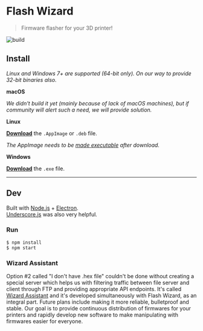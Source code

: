 
# Flash Wizard

> Firmware flasher for your 3D printer!

![build](https://github.com/gerwant/flash-wizard/workflows/Node.js%20CI/badge.svg)

## Install

*Linux and Windows 7+ are supported (64-bit only).*
*On our way to provide 32-bit binaries also.*


**macOS**

*We didn't build it yet (mainly because of lack of macOS machines), but if community will alert such a need, we will provide solution.*

**Linux**

[**Download**](https://github.com/gerwant/flash-wizard/releases/latest) the `.AppImage` or `.deb` file.

*The AppImage needs to be [made executable](http://discourse.appimage.org/t/how-to-make-an-appimage-executable/80) after download.*

**Windows**

[**Download**](https://github.com/gerwant/flash-wizard/releases/latest) the `.exe` file.


---


## Dev

Built with [Node.js](https://nodejs.org/en/) + [Electron](https://electronjs.org).<br/>
[Underscore.js](https://underscorejs.org/) was also very helpful.

### Run

```
$ npm install
$ npm start
```

### Wizard Assistant

Option #2 called "I don't have .hex file" couldn't be done without creating a special server which helps us with filtering traffic between file server and client through FTP and providing appropriate API endpoints. It's called [Wizard Assistant](https://github.com/rafalelo/wizard-assistant) and it's developed simultaneously with Flash Wizard, as an integral part. Future plans include making it more reliable, bulletproof and stable. Our goal is to provide continuous distribution of firmwares for your printers and rapidly develop new software to make manipulating with firmwares easier for everyone.

